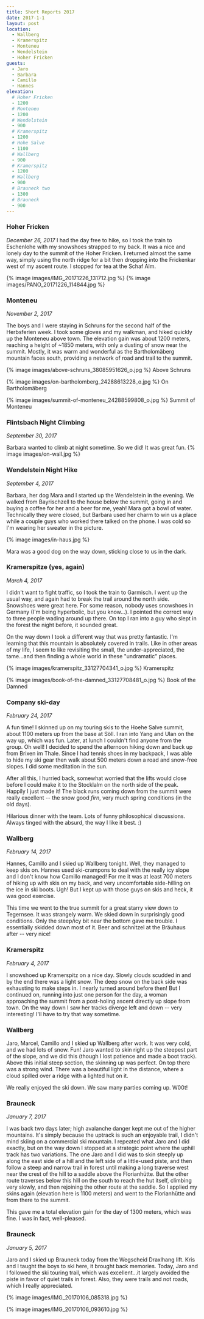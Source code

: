 ```yaml
---
title: Short Reports 2017
date: 2017-1-1
layout: post
location:
  - Wallberg
  - Kramerspitz
  - Monteneu
  - Wendelstein
  - Hoher Fricken
guests:
  - Jaro
  - Barbara
  - Camillo
  - Hannes
elevation:
  # Hoher Fricken
  - 1200
  # Monteneu
  - 1200
  # Wendelstein
  - 900
  # Kramerspitz
  - 1200
  # Hohe Salve
  - 1100
  # Wallberg
  - 900
  # Kramerspitz
  - 1200
  # Wallberg
  - 900
  # Brauneck two
  - 1300
  # Brauneck
  - 900
---
```


### Hoher Fricken
_December 26, 2017_
I had the day free to hike, so I took the train to Eschenlohe with my snowshoes
strapped to my back. It was a nice and lonely day to the summit of the Hoher Fricken.
I returned almost the same way, simply using the north ridge for a bit then dropping
into the Frickenkar west of my ascent route. I stopped for tea at the Schaf Alm.

{% image images/IMG_20171226_131712.jpg %}
{% image images/PANO_20171226_114844.jpg %}

### Monteneu

_November 2, 2017_

The boys and I were staying in Schruns for the second half of the
Herbsferien week. I took some gloves and my walkman, and hiked quickly
up the Monteneu above town. The elevation gain was about 1200 meters,
reaching a height of ~1850 meters, with only a dusting of snow near
the summit. Mostly, it was warm and wonderful as the Bartholomäberg
mountain faces south, providing a network of road and trail to the summit.

{% image images/above-schruns_38085951626_o.jpg %}
Above Schruns




{% image images/on-bartholomberg_24288613228_o.jpg %}
On Bartholomäberg




{% image images/summit-of-monteneu_24288599808_o.jpg %}
Summit of Monteneu

### Flintsbach Night Climbing

_September 30, 2017_

Barbara wanted to climb at night sometime. So we did! It was great fun.
{% image images/on-wall.jpg %}


### Wendelstein Night Hike

_September 4, 2017_

Barbara, her dog Mara and I started up the Wendelstein in the evening.
We walked from Bayrischzell to the house below the summit, going in
and buying a coffee for her and a beer for me, yeah! Mara got a
bowl of water. Technically they were closed, but Barbara used her
charm to win us a place while a couple guys who worked there talked
on the phone. I was cold so I'm wearing her sweater in the picture.

{% image images/in-haus.jpg %}

Mara was a good dog on the way down, sticking close to us in the dark.

### Kramerspitze (yes, again)
_March 4, 2017_

I didn't want to fight traffic, so I took the train to Garmisch.
I went up the usual way, and again had to break the trail around the
north side. Snowshoes were great here. For some reason, nobody uses
snowshoes in Germany (I'm being hyperbolic, but you know...). I pointed
the correct way to three people wading around up there.
On top I ran into a guy who slept in the forest the night before,
it sounded great.

On the way down I took a different way that was pretty fantastic.
I'm learning that this mountain is absolutely covered in trails.
Like in other areas of my life, I seem to like revisiting the small,
the under-appreciated, the tame...and then finding a whole world
in these "undramatic" places.

{% image images/kramerspitz_33127704341_o.jpg %}
Kramerspitz

{% image images/book-of-the-damned_33127708481_o.jpg %}
Book of the Damned

### Company ski-day
_February 24, 2017_

A fun time! I skinned up on my touring skis to the Hoehe Salve summit,
about 1100 meters up from the base at Söll. I ran into Yang and Ulan
on the way up, which was fun. Later, at lunch I couldn't find anyone
from the group. Oh well! I decided to spend the afternoon hiking down
and back up from Brixen im Thale. Since I had tennis shoes in my backpack,
I was able to hide my ski gear then walk about 500 meters down a road
and snow-free slopes. I did some meditation in the sun.

After all this, I hurried back, somewhat worried that the lifts would
close before I could make it to the Stocklalm on the north side of the
peak. Happily I just made it! The black runs coming down from the summit
were really excellent -- the snow good _firn_, very much spring conditions
(in the old days).

Hilarious dinner with the team. Lots of funny philosophical discussions.
Always tinged with the absurd, the way I like it best. :)

### Wallberg
_February 14, 2017_

Hannes, Camillo and I skied up Wallberg tonight. Well, they managed to
keep skis on. Hannes used ski-crampons to deal with the really icy
slope and I don't know how Camillo managed! For me it was at least
700 meters of hiking up with skis on my back, and very uncomfortable
side-hilling on the ice in ski boots. Ugh! But I kept up with those
guys on skis and heck, it was good exercise.

This time we went to the true summit for a great starry view down
to Tegernsee. It was strangely warm. We skied down in surprisingly
good conditions. Only the steep/icy bit near the bottom gave me trouble.
I essentially skidded down most of it. Beer and schnitzel at the
Bräuhaus after -- very nice!

### Kramerspitz
_February 4, 2017_

I snowshoed up Kramerspitz on a nice day. Slowly clouds scudded in
and by the end there was a light snow. The deep snow on the back side
was exhausting to make steps in. I nearly turned around before then!
But I continued on, running into just one person for the day, a woman
approaching the summit from a post-holing ascent directly up slope
from town. On the way down I saw her tracks diverge left and down --
very interesting! I'll have to try that way sometime.

### Wallberg

Jaro, Marcel, Camillo and I skied up Wallberg after work. It was very cold,
and we had lots of snow. Fun! Jaro wanted to skin right up the steepest
part of the slope, and we did this (though I lost patience and made a
boot track). Above this initial steep section, the skinning up was perfect.
On top there was a strong wind. There was a beautiful light in the distance,
where a cloud spilled over a ridge with a lighted hut on it.

We really enjoyed the ski down. We saw many parties coming up.
W00t!

### Brauneck
_January 7, 2017_

I was back two days later; high avalanche danger kept me out of the higher
mountains. It's simply because the uptrack is such an enjoyable trail, I didn't
mind skiing on a commercial ski mountain. I repeated what Jaro and I did
exactly, but on the way down I stopped at a strategic point where the uphill
track has two variations. The one Jaro and I did was to skin steeply up
along the east side of a hill and the left side of a little-used piste,
and then follow a steep and narrow trail in forest until making a long
traverse west near the crest of the hill to a saddle above the Florianhütte.
But the other route traverses below this hill on the south to reach the
hut itself, climbing very slowly, and then rejoining the other route at
the saddle. So I applied my skins again (elevation here is 1100 meters)
and went to the Florianhütte and from there to the summit.

This gave me a total elevation gain for the day of 1300 meters, which was
fine. I was in fact, well-pleased.

### Brauneck
_January 5, 2017_

Jaro and I skied up Brauneck today from the Wegscheid Draxlhang lift. Kris
and I taught the boys to ski here, it brought back memories. Today, Jaro
and I followed the ski touring trail, which was excellent...it largely
avoided the piste in favor of quiet trails in forest. Also, they were
trails and not roads, which I really appreciated.

{% image images/IMG_20170106_085318.jpg %}

{% image images/IMG_20170106_093610.jpg %}

